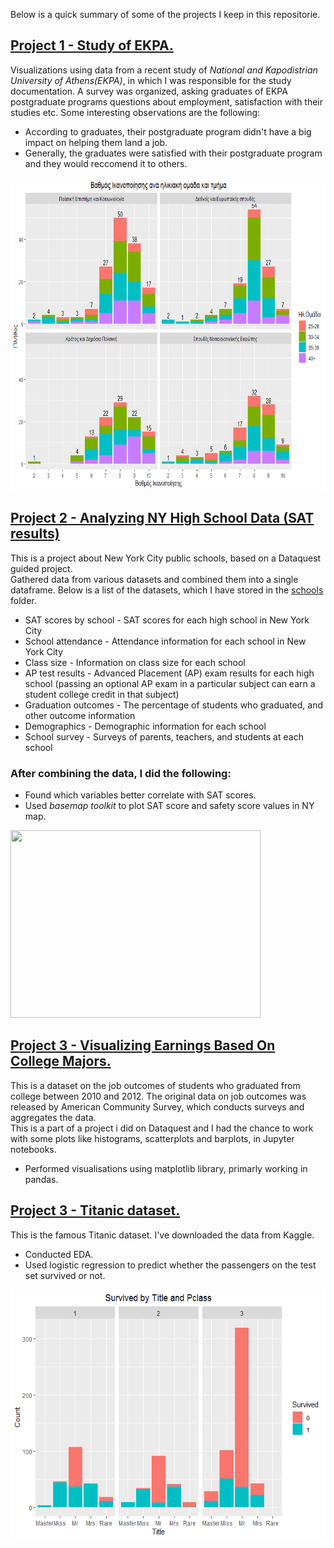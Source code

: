 Below is a quick summary of some of the projects I keep in this repositorie.

## [**Project 1 - Study of EKPA.**](https://github.com/AngelosTheodorakis/Data_Analysis_Projects/tree/master/EKPA_Postgraduate_study)
Visualizations using data from a recent study of *National and Kapodistrian University of Athens(EKPA)*, in which I was responsible for the study documentation. A survey was organized, asking graduates of EKPA postgraduate programs questions about employment, satisfaction with their studies etc. Some interesting observations are the following:
- According to graduates, their postgraduate program didn't have a big impact on helping them land a job.
- Generally, the graduates were satisfied with their postgraduate program and they would reccomend it to others.

<img src="images/unnamed-chunk-20-1.png" width="700" height="500" />


## [**Project 2 - Analyzing NY High School Data (SAT results)**](https://github.com/AngelosTheodorakis/Data_Analysis_Projects/tree/master/Analyzing%20NY%20High%20School%20Data)
This is a project about New York City public schools, based on a Dataquest guided project. \
Gathered data from various datasets and combined them into a single dataframe. Below is a list of the datasets, which I have stored in the [schools](https://github.com/AngelosTheodorakis/Data_Analysis_Projects/tree/master/Analyzing%20NY%20High%20School%20Data/schools) folder.

* SAT scores by school - SAT scores for each high school in New York City
* School attendance - Attendance information for each school in New York City
* Class size - Information on class size for each school
* AP test results - Advanced Placement (AP) exam results for each high school (passing an optional AP exam in a particular subject can earn a student college credit in that subject)
* Graduation outcomes - The percentage of students who graduated, and other outcome information
* Demographics - Demographic information for each school
* School survey - Surveys of parents, teachers, and students at each school

### After combining the data, I did the following:
* Found which variables better correlate with SAT scores.
* Used *basemap toolkit* to plot SAT score and safety score values in NY map.

<img src="https://github.com/AngelosTheodorakis/Data_Analysis_Projects/blob/master/images/Sat_scores.png" width="400" height="300" />

## [**Project 3 - Visualizing Earnings Based On College Majors.**](https://github.com/AngelosTheodorakis/Data_Analysis_Projects/tree/master/Visualizing%20Earnings%20Based%20On%20College%20Majors)
This is a dataset on the job outcomes of students who graduated from college between 2010 and 2012. The original data on job outcomes was released by American
Community Survey, which conducts surveys and aggregates the data.\
This is a part of a project i did on Dataquest and I had the chance to work with some plots like histograms, scatterplots and barplots, in Jupyter notebooks.
- Performed visualisations using matplotlib library, primarly working in pandas.

## [**Project 3 - Titanic dataset.**](https://github.com/AngelosTheodorakis/Data_Analysis_Projects/tree/master/Titanic_Dataset)
This is the famous Titanic dataset. I've downloaded the data from Kaggle.
- Conducted EDA.
- Used logistic regression to predict whether the passengers on the test set survived or not.


<img src="images/unnamed-chunk-28-2.png" width="600" height="400" />

